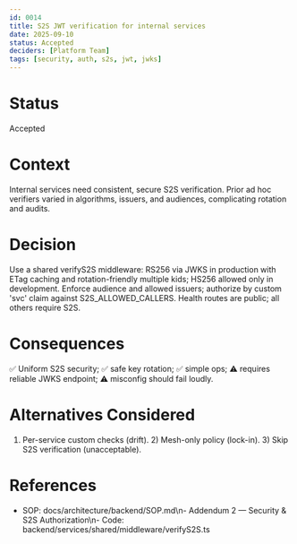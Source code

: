 ```yaml
---
id: 0014
title: S2S JWT verification for internal services
date: 2025-09-10
status: Accepted
deciders: [Platform Team]
tags: [security, auth, s2s, jwt, jwks]
---
```


# Status
Accepted

# Context
Internal services need consistent, secure S2S verification. Prior ad hoc verifiers varied in algorithms, issuers, and audiences, complicating rotation and audits.

# Decision
Use a shared verifyS2S middleware: RS256 via JWKS in production with ETag caching and rotation-friendly multiple kids; HS256 allowed only in development. Enforce audience and allowed issuers; authorize by custom 'svc' claim against S2S_ALLOWED_CALLERS. Health routes are public; all others require S2S.

# Consequences
✅ Uniform S2S security; ✅ safe key rotation; ✅ simple ops; ⚠️ requires reliable JWKS endpoint; ⚠️ misconfig should fail loudly.

# Alternatives Considered
1) Per-service custom checks (drift). 2) Mesh-only policy (lock-in). 3) Skip S2S verification (unacceptable).

# References
- SOP: docs/architecture/backend/SOP.md\n- Addendum 2 — Security & S2S Authorization\n- Code: backend/services/shared/middleware/verifyS2S.ts
